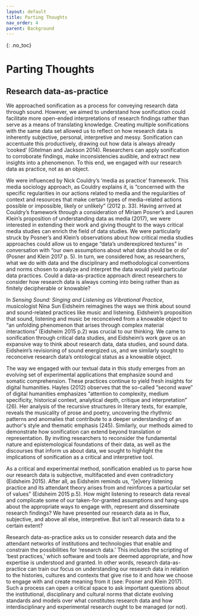 ```yaml
---
layout: default
title: Parting Thoughts
nav_order: 4
parent: Background
---
```


<!-- 
This page is an example lesson template.
Add, edit, or remove any content below for the workshop in question. -->

<!-- Putting a {: .no_toc} above a header removes it from the table of contents -->

{: .no_toc}  
# Parting Thoughts

## Research data-as-practice

We approached sonification as a process for conveying research data through sound. However, we aimed to understand how sonification could facilitate more open-ended interpretations of research findings rather than serve as a means of translating knowledge. Creating multiple sonifications with the same data set allowed us to reflect on how research data is inherently subjective, personal, interpretive and messy. Sonification can accentuate this productively, drawing out how data is always already ‘cooked’ (Gitelman and Jackson 2014). Researchers can apply sonification to corroborate findings, make inconsistencies audible, and extract new insights into a phenomenon.  To this end, we engaged with our research data as practice, not as an object.  

We were influenced by Nick Couldry’s ‘media as practice’ framework. This media sociology approach, as Couldry explains it, is “concerned with the specific regularities in our actions related to media and the regularities of context and resources that make certain types of media-related actions possible or impossible, likely or unlikely” (2012 p. 33). Having arrived at Couldry’s framework through a consideration of Miriam Posner’s and Lauren Klein’s proposition of understanding data as media (2017), we were interested in extending their work and giving thought to the ways critical media studies can enrich the field of data studies. We were particularly struck by Posner’s and Klein’s observations about how critical media studies approaches could allow us to engage “data’s underexplored textures” in conversation with “our own assumptions about what data should be or do” (Posner and Klein 2017 p. 5). In turn, we considered how, as researchers, what we do with data and the disciplinary and methodological conventions and norms chosen to analyze and interpret the data would yield particular data practices. Could a data-as-practice approach direct researchers to consider how research data is always coming into being rather than as finitely decipherable or knowable?  

In <em> Sensing Sound: Singing and Listening as Vibrational Practice</em>, musicologist Nina Sun Eidsheim reimagines the ways we think about sound and sound-related practices like music and listening. Eidsheim’s proposition that sound, listening and music be reconceived from a knowable object to “an unfolding phenomenon that arises through complex material interactions” (Eidsheim 2015 p.2) was crucial to our thinking. We came to sonification through critical data studies, and Eidsheim’s work gave us an expansive way to think about research data, data studies, and sound data. Eidsheim’s revisioning of sound energized us, and we similarly sought to reconceive research data’s ontological status as a knowable object.  

The way we engaged with our textual data in this study emerges from an evolving set of experimental applications that emphasize sound and somatic comprehension. These practices continue to yield fresh insights for digital humanities. Hayles (2012) observes that the so-called “second wave” of digital humanities emphasizes “attention to complexity, medium specificity, historical context, analytical depth, critique and interpretation” (26). Her analysis of the recursive structures in literary texts, for example, reveals the musicality of prose and poetry, uncovering the rhythmic patterns and anomalies that contribute to a deeper understanding of an author's style and thematic emphasis (245). Similarly, our methods aimed to demonstrate how sonification can extend beyond translation or representation. By inviting researchers to reconsider the fundamental nature and epistemological foundations of their data, as well as the discourses that inform us about data, we sought to highlight the implications of sonification as a critical and interpretive tool.  

As a critical and experimental method, sonification enabled us to parse how our research data is subjective, multifaceted and even contradictory (Eidsheim 2015). After all, as Eidsheim reminds us, “[e]very listening practice and its attendant theory arises from and reinforces a particular set of values” (Eidsheim 2015 p.5). How might listening to research data reveal and complicate some of our taken-for-granted assumptions and hang-ups about the appropriate ways to engage with, represent and disseminate research findings? We have presented our research data as in flux, subjective, and above all else, interpretive. But isn’t all research data to a certain extent? 

Research data-as-practice asks us to consider research data and the attendant networks of institutions and technologies that enable and constrain the possibilities for ‘research data.’ This includes the scripting of ‘best practices,’ which software and tools are deemed appropriate, and how expertise is understood and granted. In other words, research data-as-practice can train our focus on understanding our research data in relation to the histories, cultures and contexts that give rise to it and how we choose to engage with and create meaning from it (see: Posner and Klein 2017). Such a process can open a critical space to ask important questions about the institutional, disciplinary and cultural norms that dictate evolving standards and models over what constitutes research data and how interdisciplinary and experimental research ought to be managed (or not). 
